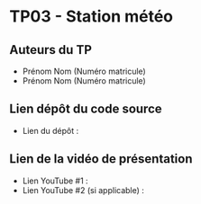 # TP03 - Station météo

## Auteurs du TP

- Prénom Nom (Numéro matricule)
- Prénom Nom (Numéro matricule)

## Lien dépôt du code source

- Lien du dépôt : 

## Lien de la vidéo de présentation

- Lien YouTube #1 :
- Lien YouTube #2 (si applicable) :
